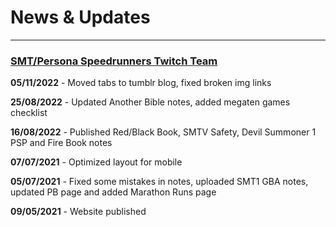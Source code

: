 # News & Updates
---

### [SMT/Persona Speedrunners Twitch Team](https://www.twitch.tv/team/smtspeedrunning)

**05/11/2022** - Moved tabs to tumblr blog, fixed broken img links

**25/08/2022** - Updated Another Bible notes, added megaten games checklist

**16/08/2022** - Published Red/Black Book, SMTV Safety, Devil Summoner 1 PSP and Fire Book notes

**07/07/2021** - Optimized layout for mobile

**05/07/2021** - Fixed some mistakes in notes, uploaded SMT1 GBA notes, updated PB page and added Marathon Runs page

**09/05/2021** - Website published